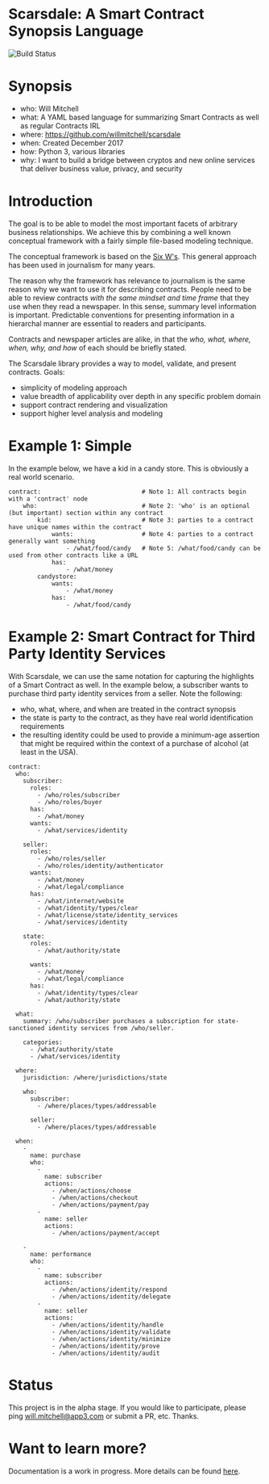 # Scarsdale: A Smart Contract Synopsis Language

![Build Status](https://travis-ci.org/willmitchell/scarsdale.svg?branch=master "Build Status")

# Synopsis

- who: Will Mitchell
- what: A YAML based language for summarizing Smart Contracts as well as regular Contracts IRL
- where: https://github.com/willmitchell/scarsdale
- when: Created December 2017 
- how: Python 3, various libraries
- why: I want to build a bridge between cryptos and new online services that deliver business value, privacy, and security

# Introduction

The goal is to be able to model the most important facets of arbitrary business relationships.  We achieve this by combining a well known conceptual framework with a fairly simple file-based modeling technique.

The conceptual framework is based on the [Six W's](https://en.wikipedia.org/wiki/Five_Ws).  This general approach has been used in journalism for many years.

The reason why the framework has relevance to journalism is the same reason why we want to use it for describing contracts.  People need to be able to review contracts *with the same mindset and time frame* that they use when they read a newspaper.  In this sense, summary level information is important.  Predictable conventions for presenting information in a hierarchal manner are essential to readers and participants.

Contracts and newspaper articles are alike, in that the *who, what, where, when, why, and how* of each should be briefly stated.

The Scarsdale library provides a way to model, validate, and present contracts.  Goals:

- simplicity of modeling approach
- value breadth of applicability over depth in any specific problem domain
- support contract rendering and visualization
- support higher level analysis and modeling

# Example 1: Simple

In the example below, we have a kid in a candy store.  This is obviously a real world scenario.

```
contract:                            # Note 1: All contracts begin with a 'contract' node
    who:                             # Note 2: 'who' is an optional (but important) section within any contract
        kid:                         # Note 3: parties to a contract have unique names within the contract
            wants:                   # Note 4: parties to a contract generally want something
                - /what/food/candy   # Note 5: /what/food/candy can be used from other contracts like a URL
            has:
                - /what/money
        candystore:
            wants:
                - /what/money
            has:
                - /what/food/candy
```

# Example 2: Smart Contract for Third Party Identity Services

With Scarsdale, we can use the same notation for capturing the highlights of a Smart Contract as well.  In the example below, a subscriber wants to purchase third party identity services from a seller.  Note the following:

- who, what, where, and when are treated in the contract synopsis
- the state is party to the contract, as they have real world identification requirements
- the resulting identity could be used to provide a minimum-age assertion that might be required within the context of a purchase of alcohol (at least in the USA).

```
contract:
  who:
    subscriber:
      roles:
        - /who/roles/subscriber
        - /who/roles/buyer
      has:
        - /what/money
      wants:
        - /what/services/identity

    seller:
      roles:
        - /who/roles/seller
        - /who/roles/identity/authenticator
      wants:
        - /what/money
        - /what/legal/compliance
      has:
        - /what/internet/website
        - /what/identity/types/clear
        - /what/license/state/identity_services
        - /what/services/identity

    state:
      roles:
        - /what/authority/state

      wants:
        - /what/money
        - /what/legal/compliance
      has:
        - /what/identity/types/clear
        - /what/authority/state

  what:
    summary: /who/subscriber purchases a subscription for state-sanctioned identity services from /who/seller.

    categories:
      - /what/authority/state
      - /what/services/identity

  where:
    jurisdiction: /where/jurisdictions/state

    who:
      subscriber:
        - /where/places/types/addressable

      seller:
        - /where/places/types/addressable

  when:
    -
      name: purchase
      who:
        -
          name: subscriber
          actions:
            - /when/actions/choose
            - /when/actions/checkout
            - /when/actions/payment/pay
        -
          name: seller
          actions:
            - /when/actions/payment/accept

    -
      name: performance
      who:
        -
          name: subscriber
          actions:
            - /when/actions/identity/respond
            - /when/actions/identity/delegate
        -
          name: seller
          actions:
            - /when/actions/identity/handle
            - /when/actions/identity/validate
            - /when/actions/identity/minimize
            - /when/actions/identity/prove
            - /when/actions/identity/audit

```

# Status

This project is in the alpha stage.  If you would like to participate, please ping will.mitchell@app3.com or submit a PR, etc.  Thanks.

# Want to learn more?

Documentation is a work in progress.  More details can be found [here](https://github.com/willmitchell/scarsdale/blob/master/docs/index.md).

